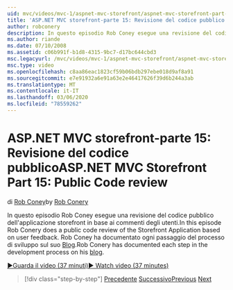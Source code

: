 ```yaml
---
uid: mvc/videos/mvc-1/aspnet-mvc-storefront/aspnet-mvc-storefront-part-15-public-code-review
title: 'ASP.NET MVC storefront-parte 15: Revisione del codice pubblico | Microsoft Docs'
author: robconery
description: In questo episodio Rob Coney esegue una revisione del codice pubblico dell'applicazione storefront in base ai commenti degli utenti. Rob Coney ha documentato ogni passaggio dello sviluppo...
ms.author: riande
ms.date: 07/10/2008
ms.assetid: c06b991f-b1d8-4315-9bc7-d17bc644cbd3
msc.legacyurl: /mvc/videos/mvc-1/aspnet-mvc-storefront/aspnet-mvc-storefront-part-15-public-code-review
msc.type: video
ms.openlocfilehash: c8aa86eac1823cf59b06bdb297ebe018d9af8a91
ms.sourcegitcommit: e7e91932a6e91a63e2e46417626f39d6b244a3ab
ms.translationtype: MT
ms.contentlocale: it-IT
ms.lasthandoff: 03/06/2020
ms.locfileid: "78559262"
---
```

# <a name="aspnet-mvc-storefront-part-15-public-code-review"></a><span data-ttu-id="31d66-104">ASP.NET MVC storefront-parte 15: Revisione del codice pubblico</span><span class="sxs-lookup"><span data-stu-id="31d66-104">ASP.NET MVC Storefront Part 15: Public Code review</span></span>

<span data-ttu-id="31d66-105">di [Rob Coney](https://github.com/robconery)</span><span class="sxs-lookup"><span data-stu-id="31d66-105">by [Rob Conery](https://github.com/robconery)</span></span>

<span data-ttu-id="31d66-106">In questo episodio Rob Coney esegue una revisione del codice pubblico dell'applicazione storefront in base ai commenti degli utenti.</span><span class="sxs-lookup"><span data-stu-id="31d66-106">In this episode Rob Conery does a public code review of the Storefront Application based on user feedback.</span></span> <span data-ttu-id="31d66-107">Rob Coney ha documentato ogni passaggio del processo di sviluppo sul suo [Blog](http://blog.wekeroad.com/mvc-storefront/mvcstore-part-15/).</span><span class="sxs-lookup"><span data-stu-id="31d66-107">Rob Conery has documented each step in the development process on his [blog](http://blog.wekeroad.com/mvc-storefront/mvcstore-part-15/).</span></span>

[<span data-ttu-id="31d66-108">&#9654;Guarda il video (37 minuti)</span><span class="sxs-lookup"><span data-stu-id="31d66-108">&#9654; Watch video (37 minutes)</span></span>](https://channel9.msdn.com/Blogs/ASP-NET-Site-Videos/aspnet-mvc-storefront-part-15-public-code-review)

> [!div class="step-by-step"]
> <span data-ttu-id="31d66-109">[Precedente](aspnet-mvc-storefront-part-14-rich-client-interaction.md)
> [Successivo](aspnet-mvc-storefront-part-16-membership-redo-with-openid.md)</span><span class="sxs-lookup"><span data-stu-id="31d66-109">[Previous](aspnet-mvc-storefront-part-14-rich-client-interaction.md)
[Next](aspnet-mvc-storefront-part-16-membership-redo-with-openid.md)</span></span>
